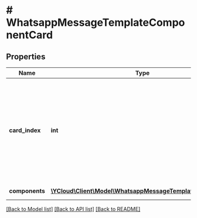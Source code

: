 # # WhatsappMessageTemplateComponentCard

## Properties

Name | Type | Description | Notes
------------ | ------------- | ------------- | -------------
**card_index** | **int** | **Required.** Zero-indexed order in which card appears within the card carousel. 0 indicates first card, 1 indicates second card, etc. | [optional]
**components** | [**\YCloud\Client\Model\WhatsappMessageTemplateComponent[]**](WhatsappMessageTemplateComponent.md) | Card component. | [optional]

[[Back to Model list]](../../README.md#models) [[Back to API list]](../../README.md#endpoints) [[Back to README]](../../README.md)
